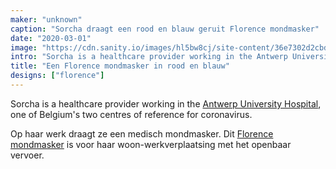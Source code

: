 ```yaml
---
maker: "unknown"
caption: "Sorcha draagt een rood en blauw geruit Florence mondmasker"
date: "2020-03-01"
image: "https://cdn.sanity.io/images/hl5bw8cj/site-content/36e7302d2cbddb4d0d739d8c25e7b0c388c1fee9-2000x1500.jpg"
intro: "Sorcha is a healthcare provider working in the Antwerp University Hospital , one of Belgium's two centres of reference for coronavirus."
title: "Een Florence mondmasker in rood en blauw"
designs: ["florence"]
---
```



Sorcha is a healthcare provider working in the [Antwerp University Hospital](https://www.uza.be/), one of Belgium's two centres of reference for coronavirus.

Op haar werk draagt ze een medisch mondmasker. Dit [Florence mondmasker](/designs/florence/) is voor haar woon-werkverplaatsing met het openbaar vervoer.



